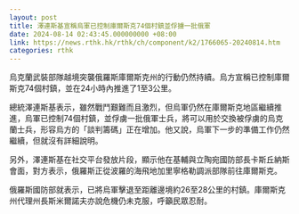 ```yaml
---
layout: post
title: 澤連斯基宣稱烏軍已控制庫爾斯克74個村鎮並俘擄一批俄軍
date: 2024-08-14 02:43:45.000000000 +08:00
link: https://news.rthk.hk/rthk/ch/component/k2/1766065-20240814.htm
categories: rthk
---
```


烏克蘭武裝部隊越境突襲俄羅斯庫爾斯克州的行動仍然持續。烏方宣稱已控制庫爾斯克74個村鎮，並在24小時內推進了1至3公里。

總統澤連斯基表示，雖然戰鬥艱難而且激烈，但烏軍仍然在庫爾斯克地區繼續推進，烏軍已控制74個村鎮，並俘虜一批俄軍士兵，將可以用於交換被俘虜的烏克蘭士兵，形容烏方的「談判籌碼」正在增加。他又說，烏軍下一步的準備工作仍然繼續，但就沒有詳細說明。

另外，澤連斯基在社交平台發放片段，顯示他在基輔與立陶宛國防部長卡斯丘納斯會面，對方表示，俄羅斯正從波羅的海飛地加里寧格勒調派部隊前往庫爾斯克。

俄羅斯國防部就表示，已將烏軍擊退至距離邊境約26至28公里的村鎮。庫爾斯克州代理州長斯米爾諾夫亦說危機仍未克服，呼籲民眾忍耐。
